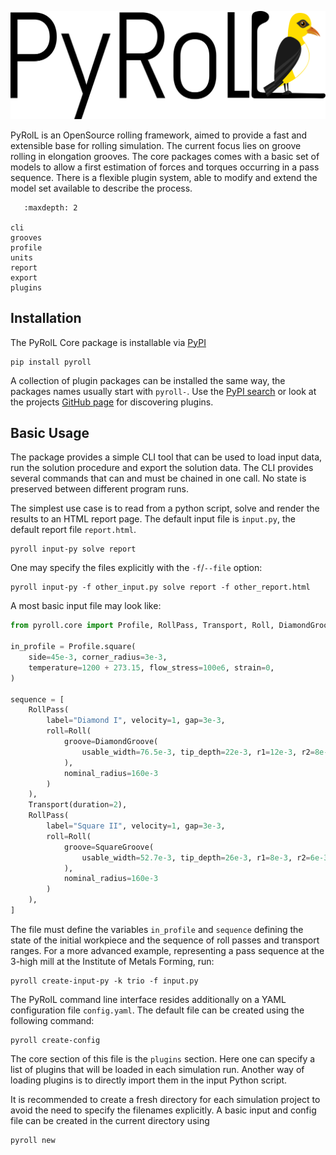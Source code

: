 ![PyRolL Logo](img/pyroll-logo.svg)

PyRolL is an OpenSource rolling framework, aimed to provide a fast and extensible base for rolling simulation. The
current focus lies on groove rolling in elongation grooves. The core packages comes with a basic set of models to allow
a first estimation of forces and torques occurring in a pass sequence. There is a flexible plugin system, able to modify
and extend the model set available to describe the process.

```{toctree}
   :maxdepth: 2
   
cli
grooves
profile
units
report
export
plugins
```

## Installation

The PyRolL Core package is installable via [PyPI](https://pypi.org)

```shell
pip install pyroll
```

A collection of plugin packages can be installed the same way, the packages names usually start with `pyroll-`.
Use the [PyPI search](https://pypi.org/search/?q=pyroll) or look at the
projects [GitHub page](https://github.com/pyroll-project) for discovering plugins.

## Basic Usage

The package provides a simple CLI tool that can be used to load input data, run the solution procedure and export the
solution data.
The CLI provides several commands that can and must be chained in one call.
No state is preserved between different program runs.

The simplest use case is to read from a python script, solve and render the results to an HTML report page.
The default input file is `input.py`, the default report file `report.html`.

```shell
pyroll input-py solve report
```

One may specify the files explicitly with the `-f`/`--file` option:

```shell
pyroll input-py -f other_input.py solve report -f other_report.html
```

A most basic input file may look like:

```python
from pyroll.core import Profile, RollPass, Transport, Roll, DiamondGroove, SquareGroove

in_profile = Profile.square(
    side=45e-3, corner_radius=3e-3,
    temperature=1200 + 273.15, flow_stress=100e6, strain=0,
)

sequence = [
    RollPass(
        label="Diamond I", velocity=1, gap=3e-3,
        roll=Roll(
            groove=DiamondGroove(
                usable_width=76.5e-3, tip_depth=22e-3, r1=12e-3, r2=8e-3
            ),
            nominal_radius=160e-3
        )
    ),
    Transport(duration=2),
    RollPass(
        label="Square II", velocity=1, gap=3e-3,
        roll=Roll(
            groove=SquareGroove(
                usable_width=52.7e-3, tip_depth=26e-3, r1=8e-3, r2=6e-3
            ),
            nominal_radius=160e-3
        )
    ),
]
```

The file must define the variables `in_profile` and `sequence` defining the state of the initial workpiece and the
sequence of roll passes and transport ranges.
For a more advanced example, representing a pass sequence at the 3-high mill at the Institute of Metals Forming, run:

```shell
pyroll create-input-py -k trio -f input.py
```

The PyRolL command line interface resides additionally on a YAML configuration file `config.yaml`.
The default file can be created using the following command:

```shell
pyroll create-config
```

The core section of this file is the `plugins` section.
Here one can specify a list of plugins that will be loaded in each simulation run.
Another way of loading plugins is to directly import them in the input Python script.

It is recommended to create a fresh directory for each simulation project to avoid the need to specify the filenames explicitly.
A basic input and config file can be created in the current directory using 

```shell
pyroll new
```